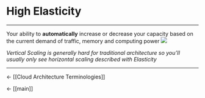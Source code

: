# High Elasticity

<hr>

Your ability to **automatically** increase or decrease your capacity based on the current demand of traffic, memory and computing power
![](https://lh5.googleusercontent.com/v0id-cUkpwMQVexXN2M2lUajpcsF85kiACTA4Zzn0sqIJlQEB2nVSR-PHJobiGhv01LjpFdo7Ge82rZXLTrLXeVS9hQVpTHN_vNQD-n4g1eDOMZJM5xh_aXWeo3CHUdzEFUUdT3jAT_qlgQKjg)

*Vertical Scaling is generally hard for traditional architecture so you’II usually only see horizontal scaling described with Elasticity*

<hr>

<- [[Cloud Architecture Terminologies]]

<- [[main]]